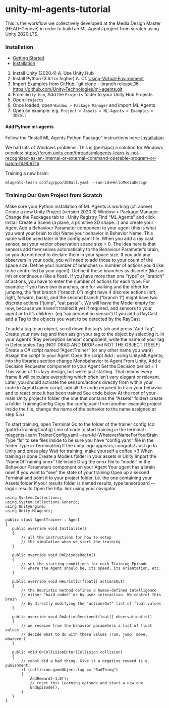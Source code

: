 # unity-ml-agents-tutorial
This is the workflow we collectively developed at the Media Design Master (HEAD–Genève) in order to build an ML Agents project from scratch using Unity 2020.LTS

### Installation

- [Getting Started](https://github.com/Unity-Technologies/ml-agents/blob/main/docs/Getting-Started.md)
- [Installation](https://github.com/Unity-Technologies/ml-agents/blob/main/docs/Installation.md)

1. Install Unity (2020.4)
    A. Use Unity Hub
2. Install Python (3.6.1 or higher)
    A. Cf. [Using-Virtual-Environment](https://github.com/Unity-Technologies/ml-agents/blob/main/docs/Using-Virtual-Environment.md)
3. Import Examples from GitHub: `git clone --branch release_16 https://github.com/Unity-Technologies/ml-agents.git
4. From `Unity Hub`, Add the `Projects` folder to your Unity Hub Projects
5. Open `Projects`
6. Once loaded, open `Window > Package Manager` and import ML Agents
7. Open an example: e.g. `Project > Assets > ML-Agents > Examples > 3DBall`

#### Add Python ml-agents
Follow the “Install ML Agents Python Package” instructions here:
[Installation](https://github.com/Unity-Technologies/ml-agents/blob/main/docs/Installation.md)

We had lots of Windows problems. This is (perhaps) a solution for Windows peoples:
<https://forum.unity.com/threads/mlagents-learn-is-not-recognized-as-an-internal-or-external-command-operable-program-or-batch-fil.909716>

Training a new brain:

```
mlagents-learn config/ppo/3DBall.yaml --run-id=HelloMediaDesign
```

### Training Our Own Project from Scratch

Make sure your Python installation of ML Agents is working (cf. above)
Create a new Unity Project (version 2020.3) 
Window > Package Manager. 
Change the Packages tab to : Unity Registry
Find “ML Agents” and click Install
Create a Scene (a plane, a primitive 3D shape…) 
and create your Agent
Add a Behaviour Parameter component to your agent (this is what you want your brain to do)
Name your behavior in Behavior Name. This name will be used later in the config.yaml file.
When you add a ray cast sensor, set your vector observation space size = 0. The idea here is that sensors add themselves automatically to the Behaviour Parameter‘s brain, so you do not need to declare them in your space size. If you add any observers in your code, you will need to add those to your count of the space size.
Define your number of branches (= number of actions you’d like to be controlled by your agent). Define if these branches as discrete (like an int) or continuous (like a float).
If you have more than one “type” or “branch” of actions, you have to enter the number of actions for each type. For example: if you have two branches, one for walking and the other for jumping, the first branch (“branch 0”) might have 4 discrete actions (left, right, forward, back), and the second branch (“branch 1”) might have two discrete actions (“jump”, “eat pasta”).
We will leave the Model empty for now, because we haven’t trained it yet
If required, add sensors to your agent or to it’s children. (eg ‘ray perception sensor’)
If you add a RayCast
add a Tag to the objects you want to be detected by the RayCast 

To add a tag to an object, scroll down the tag’s tab and press “Add Tag”. Create your new tag and then assign your tag to the object by selecting it.
In your Agent’s ‘Ray perception sensor’ component, write the name of your tag in Detectables Tag (NOT DRAG AND DROP and NOT THE OBJECT ITSELF)
Create a C# script named “AgentTrainer” (or any other name you want)
Assign the script to your Agent
Open the script 
Add : using Unity.MLAgents; into the libraries section
change Monobehavior to Agent
From Unity, Add a Decision Requester component to your Agent
Set the Decision period = 1
This value of 1 is lazy design, but we’re just starting. That means every frame it will calculate everything which often isn’t very elegant or relevant. Later, you should activate the sensors/actions directly from within your code
In AgentTrainer script, add all the code required to train your behavior and to react once it has been trained
See code below
At the root of your main Unity project’s folder (the one that contains the “Assets” folder) create a folder TrainingConfig
Copy the config.yaml from another example project
Inside the file, change the name of the behavior to the name assigned at step 5.a.i

To start training, open Terminal
Go to the folder of the trainer config (cd /pathToTrainingConfig)
Line of code to start training in the terminal : mlagents-learn TrainerConfig.yaml --run-id=WhateverNameForYourBrain
Type “ls” to see files inside to be sure you have “config.yaml” file in the folder
Type in Terminal:log
If the unity logo appears, congrats! Just go to Unity and press play
Wait for training, make yourself a coffee <3 
When training is done
Create a Models folder in your assets in Unity
Import the “NameOfTraining.onnx” file inside
Drag the onnx file to “model” in the Behaviour Parameters component on your Agent
Your agent has a brain now!
If you want to “see” the state of your training
Open up a second Terminal and point it to your project folder, i.e. the one containing your Assets folder
If your results folder is named results, type tensorboard --logdir results
Open the http: link using your navigator

```
using System.Collections;
using System.Collections.Generic;
using UnityEngine;
using Unity.MLAgents;

public class AgentTrainer : Agent
{
   public override void Initialize()
   {
       // all the instructions for how to setup
       // the simulation when we start the training
   }

   public override void OnEpisodeBegin()
   {
       // set the starting conditions for each Training Episode
       // where the Agent should be, its speed, its orientation, etc.
   }

   public override void Heuristic(float[] actionsOut)
   {
       // the heuristic method defines a human-defined intelligence
       // either "hard coded" or by user interaction. We control this brain
       // by directly modifying the "actionsOut" list of float values
   }

   public override void OnActionReceived(float[] observationList)
   {
       // we receive from the behavior parameters a list of float values
       // decide what to do with these values (run, jump, move, whatever)
   }

   public void OnCollisionEnter(Collision collision)
   {
       // robot did a bad thing. Give it a negative reward (i.e. punishment)
       if (collision.gameObject.tag == "BadThing")
       {
           AddReward(-1.0f);
           // reset this Learning episode and start a new one
           EndEpisode();
       }
   }
}
```
